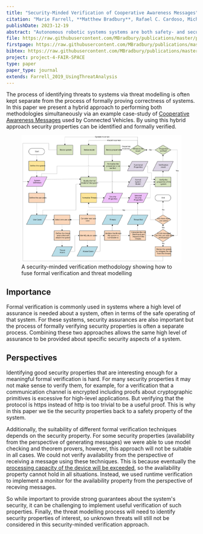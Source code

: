 ```yaml
---
title: "Security-Minded Verification of Cooperative Awareness Messages"
citation: "Marie Farrell, **Matthew Bradbury**, Rafael C. Cardoso, Michael Fisher, Louise A. Dennis, Clare Dixon, Al Tariq Sheik, Hu Yuan, and Carsten Maple. Security-Minded Verification of Cooperative Awareness Messages. *IEEE Transactions on Dependable and Secure Computing*, pages 18, December 2023."
publishDate: 2023-12-19
abstract: "Autonomous robotic systems systems are both safety- and security-critical, since a breach in system security may impact safety. In such critical systems, formal verification is used to model the system and verify that it obeys specific functional and safety properties. Independently, threat modelling is used to analyse and manage the cyber security threats that such systems may encounter. Both verification and threat analysis serve the purpose of ensuring that the system will be reliable, albeit from differing perspectives. In prior work, we argued that these analyses should be used to inform one another and, in this paper, we extend our previously defined methodology for security-minded verification by incorporating runtime verification. To illustrate our approach, we analyse an algorithm for sending Cooperative Awareness Messages between autonomous vehicles. Our analysis centres on identifying STRIDE security threats. We show how these can be formalised, and subsequently verified, using a combination of formal tools for static aspects, namely Promela/SPIN and Dafny, and generate runtime monitors for dynamic verification. Our approach allows us to focus our verification effort on those security properties that are particularly important and to consider safety and security in tandem, both statically and at runtime."
file: https://raw.githubusercontent.com/MBradbury/publications/master/papers/TDSC2023.pdf
firstpage: https://raw.githubusercontent.com/MBradbury/publications/master/firstpages/TDSC2023.svg
bibtex: https://raw.githubusercontent.com/MBradbury/publications/master/bibtex/Farrell_2023_SecurityMindedVerification.bib
project: project-4-FAIR-SPACE
type: paper
paper_type: journal
extends: Farrell_2019_UsingThreatAnalysis
---
```


The process of identifying threats to systems via threat modelling is often kept separate from the process of formally proving correctness of systems. In this paper we present a hybrid approach to performing both methodologies simultaneously via an example case-study of [Cooperative Awareness Messages](https://www.etsi.org/deliver/etsi_en/302600_302699/30263702/01.04.01_60/en_30263702v010401p.pdf) used by Connected Vehicles. By using this hybrid approach security properties can be identified and formally verified.

<!-- readmore -->

<figure class="threequarters">
    <img src="/images/goodsecver.svg" alt="Flow diagram showing actions taken in threat modelling and formal verification working together to produce a verified secure system" class="align-center" />
    <figcaption class="align-center">
    A security-minded verification methodology showing how to fuse formal verification and threat modelling
    </figcaption>
</figure>

## Importance

Formal verification is commonly used in systems where a high level of assurance is needed about a system, often in terms of the safe operating of that system. For these systems, security assurances are also important but the process of formally verifying security properties is often a separate process. Combining these two approaches allows the same high level of assurance to be provided about specific security aspects of a system.

## Perspectives

Identifying good security properties that are interesting enough for a meaningful formal verification is hard. For many security properties it may not make sense to verify them, for example, for a verification that a communication channel is encrypted including proofs about cryptographic primitives is excessive for high-level applications. But verifying that the protocol is https instead of http is too trivial to be a useful proof. This is why in this paper we tie the security properties back to a safety property of the system.

Additionally, the suitability of different formal verification techniques depends on the security property. For some security properties (availability from the perspective of generating messages) we were able to use model checking and theorem provers, however, this approach will not be suitable in all cases. We could not verify availability from the perspective of receiving a message using these techniques. This is because eventually the [processing capacity of the device will be exceeded](https://raw.githubusercontent.com/MBradbury/publications/master/papers/IoT_TRaM_Report.pdf), so the availability property cannot hold in all situations. Instead, we used runtime verification to implement a monitor for the availability property from the perspective of receving messages.

So while important to provide strong guarantees about the system's security, it can be challenging to implement useful verification of such properties. Finally, the threat modelling process will need to identify security properties of interest, so unknown threats will still not be considered in this security-minded verification approach.
